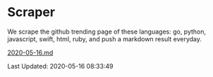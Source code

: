 # Scraper

We scrape the github trending page of these languages: go, python, javascript, swift, html, ruby, and push a markdown result everyday.

[2020-05-16.md](https://github.com/henson/Scraper/blob/master/2020-05-16.md)

Last Updated: 2020-05-16 08:33:49
